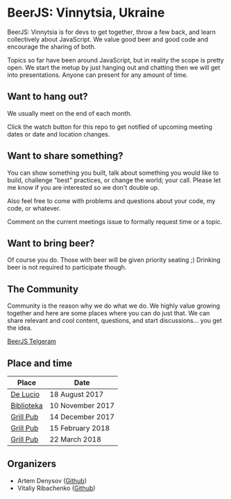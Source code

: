 BeerJS: Vinnytsia, Ukraine
============

BeerJS: Vinnytsia is for devs to get together, throw a few back, and learn collectively about JavaScript. We value good beer and good code and encourage the sharing of both.

Topics so far have been around JavaScript, but in reality the scope is pretty open. We start the metup by just hanging out and chatting then we will get into presentations. Anyone can present for any amount of time.


Want to hang out?
-----------------

We usually meet on the end of each month.

Click the watch button for this repo to get notified of upcoming meeting dates or date and location changes.


Want to share something?
-----------------------

You can show something you built, talk about something you would like to build, challenge "best" practices, or change the world; your call. Please let me know if you are interested so we don't double up.

Also feel free to come with problems and questions about your code, my code, or whatever.

Comment on the current meetings issue to formally request time or a topic.


Want to bring beer?
------------------

Of course you do.  Those with beer will be given priority seating ;)  Drinking beer is not required to participate though.


The Community
-------------

Community is the reason why we do what we do.  We highly value growing together and here are some places where you can do just that.  We can share relevant and cool content, questions, and start discussions... you get the idea.

[BeerJS Telgeram](https://t.me/beerjs_vinnytsia)<br />


Place and time
--------------

Place                                                      | Date
-----------------------------------------------------------|------------------
[De Lucio](https://goo.gl/maps/KohKhDa5NRG2)               | 18 August 2017
[Biblioteka](https://goo.gl/maps/2BYxQWM1FUq)              | 10 November 2017
[Grill Pub](https://goo.gl/maps/QTrLRurNz7M2)              | 14 December 2017
[Grill Pub](https://goo.gl/maps/QTrLRurNz7M2)              | 15 February 2018
[Grill Pub](https://goo.gl/maps/QTrLRurNz7M2)              | 22 March 2018

Organizers
----------

* Artem Denysov ([Github](https://github.com/denar90))
* Vitaliy Ribachenko ([Github](https://github.com/VitaliyR))
